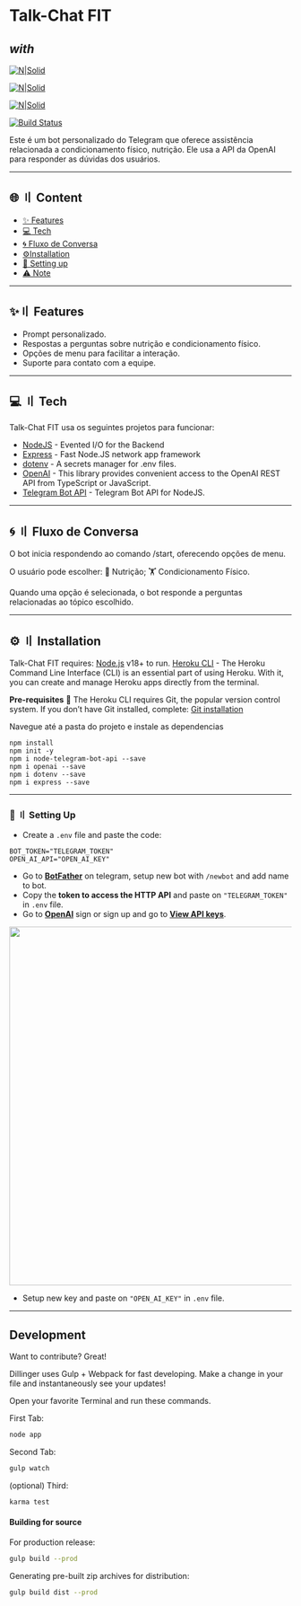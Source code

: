 
# Talk-Chat FIT
## _with_

[![N|Solid](https://i.ibb.co/LgtYbbv/PR-News-Emblem-Open-AI.jpg)](https://platform.openai.com) 

[![N|Solid](https://i.ibb.co/zFtpKSD/1.jpg)](https://t.me/botfather)

[![N|Solid](https://i.ibb.co/PCMgwDs/photo-2023-08-24-18-48-47.jpg)](https://signup.heroku.com)

[![Build Status](https://travis-ci.org/joemccann/dillinger.svg?branch=master)](https://travis-ci.org/joemccann/dillinger)

Este é um bot personalizado do Telegram que oferece assistência relacionada a condicionamento físico, nutrição. 
Ele usa a API da OpenAI para responder as dúvidas dos usuários.

---

## 🌐 〢 Content

- [✨ Features](#features)
- [💻 Tech](#tech)
- [🌀 Fluxo de Conversa](#fluxo)
- [⚙️Installation](#installation)
- [📁 Setting up](#setup)
- [⚠️ Note](#note)

---

## ✨〢 Features

- Prompt personalizado.
- Respostas a perguntas sobre nutrição e condicionamento físico.
- Opções de menu para facilitar a interação.
- Suporte para contato com a equipe.

---

## 💻  〢 Tech

Talk-Chat FIT usa os seguintes projetos para funcionar:

- [NodeJS](https://nodejs.org/) - Evented I/O for the Backend
- [Express](https://expressjs.com/) - Fast Node.JS network app framework
- [dotenv](https://www.dotenv.org/) - A secrets manager for .env files.
- [OpenAI](https://github.com/openai/openai-node) - This library provides convenient access to the OpenAI REST API from TypeScript or JavaScript.
- [Telegram Bot API](https://www.npmjs.com/package/node-telegram-bot-api) - Telegram Bot API for NodeJS.

---

## 🌀  〢 Fluxo de Conversa

O bot inicia respondendo ao comando /start, oferecendo opções de menu. 

O usuário pode escolher:
🥗 Nutrição;
🏋️ Condicionamento Físico.

Quando uma opção é selecionada, o bot responde a perguntas relacionadas ao tópico escolhido.

---

## ⚙️  〢 Installation

Talk-Chat FIT requires:
[Node.js](https://nodejs.org/) v18+ to run.
[Heroku CLI](https://devcenter.heroku.com/articles/heroku-cli#install-the-heroku-cli) - The Heroku Command Line Interface (CLI) is an essential part of using Heroku. With it, you can create and manage Heroku apps directly from the terminal.

**Pre-requisites** 🔧
The Heroku CLI requires Git, the popular version control system. If you don’t have Git installed, complete:
[Git installation](https://git-scm.com/book/en/v2/Getting-Started-Installing-Git)

Navegue até a pasta do projeto e instale as dependencias

```
npm install
npm init -y
npm i node-telegram-bot-api --save
npm i openai --save
npm i dotenv --save
npm i express --save
```

---

### 📁  〢 Setting Up
- Create a `.env`  file  and paste the code:

```
BOT_TOKEN="TELEGRAM_TOKEN"
OPEN_AI_API="OPEN_AI_KEY"
```

- Go to **[BotFather](https://t.me/BotFather)** on telegram, setup new bot with `/newbot` and add name to bot. 
- Copy the **token to access the HTTP API** and paste on ``"TELEGRAM_TOKEN"`` in `.env` file.
- Go to **[OpenAI](https://platform.openai.com)** sign or sign up and go to  **[View API keys](https://https://platform.openai.com/account/api-keys)**.

 <img title="" src="https://i.ibb.co/N714Mkv/openai.png" alt="" width="639">
 
- Setup new key and paste on ``"OPEN_AI_KEY"`` in `.env` file.










---








## Development

Want to contribute? Great!

Dillinger uses Gulp + Webpack for fast developing.
Make a change in your file and instantaneously see your updates!

Open your favorite Terminal and run these commands.

First Tab:

```sh
node app
```

Second Tab:

```sh
gulp watch
```

(optional) Third:

```sh
karma test
```

#### Building for source

For production release:

```sh
gulp build --prod
```

Generating pre-built zip archives for distribution:

```sh
gulp build dist --prod
```

